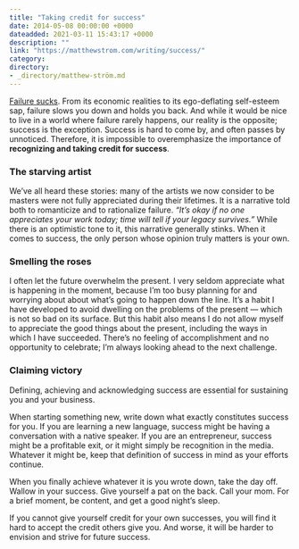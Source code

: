 ```yaml
---
title: "Taking credit for success"
date: 2014-05-08 00:00:00 +0000
dateadded: 2021-03-11 15:43:17 +0000
description: ""
link: "https://matthewstrom.com/writing/success/"
category:
directory:
- _directory/matthew-ström.md
---
```

<p><a href="https://matthewstrom.com/writing/what-happens-when-things-go-wrong" target="_blank" rel="noopener">Failure sucks</a>.  From its economic realities to its ego-deflating self-esteem sap, failure slows you down and holds you back. And while it would be nice to live in a world where failure rarely happens, our reality is the opposite; success is the exception. Success is hard to come by, and often passes by unnoticed. Therefore, it is impossible to overemphasize the importance of <strong>recognizing and taking credit for success</strong>.</p>
<h3 id="the-starving-artist">The starving artist</h3>
<p>We’ve all heard these stories: many of the artists we now consider to be masters were not fully appreciated during their lifetimes. It is a narrative told both to romanticize and to rationalize failure. <em>“It’s okay if no one appreciates your work today; time will tell if your legacy survives.”</em> While there is an optimistic tone to it, this narrative generally stinks. When it comes to success, the only person whose opinion truly matters is your own.</p>
<h3 id="smelling-the-roses">Smelling the roses</h3>
<p>I often let the future overwhelm the present. I very seldom appreciate what is happening in the moment, because I’m too busy planning for and worrying about about what’s going to happen down the line. It’s a habit I have developed to avoid dwelling on the problems of the present — which is not so bad on its surface. But this habit also means I do not allow myself to appreciate the good things about the present, including the ways in which I have succeeded. There’s no feeling of accomplishment and no opportunity to celebrate; I’m always looking ahead to the next challenge.</p>
<h3 id="claiming-victory">Claiming victory</h3>
<p>Defining, achieving and acknowledging success are essential for sustaining you and your business.</p>
<p>When starting something new, write down what exactly constitutes success for you. If you are learning a new language, success might be having a conversation with a native speaker. If you are an entrepreneur, success might be a profitable exit, or it might simply be recognition in the media. Whatever it might be, keep that definition of success in mind as your efforts continue.</p>
<p>When you finally achieve whatever it is you wrote down, take the day off. Wallow in your success. Give yourself a pat on the back. Call your mom. For a brief moment, be content, and get a good night’s sleep.</p>
<p>If you cannot give yourself credit for your own successes, you will find it hard to accept the credit others give you. And worse, it will be harder to envision and strive for future success.</p>
